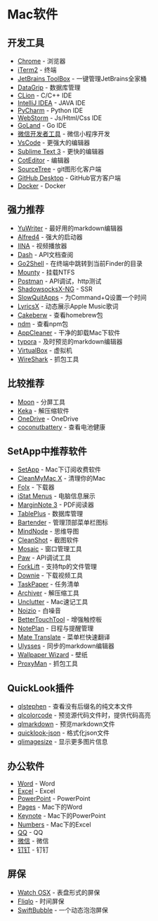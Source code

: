 # Mac软件

## 开发工具

- [Chrome](https://www.google.com/chrome/) - 浏览器
- [iTerm2](https://www.iterm2.com/) - 终端
- [JetBrains ToolBox](http://www.jetbrains.com/toolbox/app/) - 一键管理JetBrains全家桶
- [DataGrip](JetBrains-ToolBox) - 数据库管理
- [CLion](JetBrains-ToolBox) - C/C++ IDE
- [IntelliJ IDEA](JetBrains-ToolBox) - JAVA IDE
- [PyCharm](JetBrains-ToolBox) - Python IDE
- [WebStorm](JetBrains-ToolBox) - Js/Html/Css IDE
- [GoLand](JetBrains-ToolBox) - Go IDE
- [微信开发者工具](https://developers.weixin.qq.com/miniprogram/dev/devtools/download.html) - 微信小程序开发
- [VsCode](https://code.visualstudio.com/) - 更强大的编辑器
- [Sublime Text 3](https://www.sublimetext.com/) - 更快的编辑器
- [CotEditor](https://itunes.apple.com/cn/app/coteditor/id1024640650?mt=12) - 编辑器
- [SourceTree](https://www.sourcetreeapp.com/) - git图形化客户端
- [GitHub Desktop](https://desktop.github.com/) - GitHub官方客户端
- [Docker](https://www.docker.com/) - Docker

## 强力推荐

- [YuWriter](https://ivarptr.github.io/yu-writer.site/) - 最好用的markdown编辑器
- [Alfred4](https://www.alfredapp.com/) - 强大的启动器
- [IINA](https://iina.io/) - 视频播放器
- [Dash](https://kapeli.com/dash) - API文档查阅
- [Go2Shell](https://zipzapmac.com/go2shell) - 在终端中跳转到当前Finder的目录
- [Mounty](https://mounty.app/) - 挂载NTFS
- [Postman](https://www.getpostman.com/) - API调试，http测试
- [ShadowsocksX-NG](https://github.com/shadowsocks/ShadowsocksX-NG) - SSR
- [SlowQuitApps](https://github.com/dteoh/SlowQuitApps) - 为Command+Q设置一个时间
- [LyricsX](https://itunes.apple.com/cn/app/lyricsx/id1254743014?mt=12) - 动态展示Apple Music歌词
- [Cakeberw](https://www.cakebrew.com/) - 查看homebrew包
- [ndm](https://720kb.github.io/ndm/) - 查看npm包
- [AppCleaner](https://freemacsoft.net/appcleaner/) - 干净的卸载Mac下软件
- [typora](https://typora.io/) - 及时预览的markdown编辑器
- [VirtualBox](https://www.virtualbox.org/) - 虚拟机
- [WireShark](https://www.wireshark.org/) - 抓包工具

## 比较推荐

- [Moon](https://manytricks.com/moom/) - 分屏工具
- [Keka](https://www.keka.io/en/) - 解压缩软件
- [OneDrive](https://itunes.apple.com/cn/app/onedrive/id823766827?mt=12) - OneDrive
- [coconutbattery](https://www.coconut-flavour.com/coconutbattery/) - 查看电池健康

## SetApp中推荐软件

- [SetApp](https://setapp.com/) - Mac下订阅收费软件
- [CleanMyMac X](https://macpaw.com/cleanmymac) - 清理你的Mac
- [Folx](https://mac.eltima.com/cn/download-manager.html) - 下载器
- [iStat Menus](https://bjango.com/mac/istatmenus/) - 电脑信息展示
- [MarginNote 3](https://itunes.apple.com/cn/app/marginnote-3/id1423522373?mt=12) - PDF阅读器
- [TablePlus](https://tableplus.io/) - 数据库管理
- [Bartender](https://www.macbartender.com/) - 管理顶部菜单栏图标
- [MindNode](https://mindnode.com/) - 思维导图
- [CleanShot](https://getcleanshot.com/) - 截图软件
- [Mosaic](https://www.lightpillar.com/mosaic.html) - 窗口管理工具
- [Paw](https://paw.cloud/) - API调试工具
- [ForkLift](https://binarynights.com/) - 支持ftp的文件管理
- [Downie](https://software.charliemonroe.net/downie/) - 下载视频工具
- [TaskPaper](https://www.taskpaper.com/) - 任务清单
- [Archiver](https://archiverapp.com/) - 解压缩工具
- [Unclutter](https://unclutterapp.com/) - Mac速记工具
- [Noizio](https://noiz.io/) - 白噪音
- [BetterTouchTool](https://folivora.ai/) - 增强触控板
- [NotePlan](https://noteplan.co/) - 日程与提醒管理
- [Mate Translate](https://twopeoplesoftware.com/mate) - 菜单栏快速翻译
- [Ulysses](https://ulysses.app/) - 同步的markdown编辑器
- [Wallpaper Wizard](https://wallwiz.com/) - 壁纸
- [ProxyMan](https://proxyman.app/) - 抓包工具

## QuickLook插件

- [qlstephen](https://github.com/whomwah/qlstephen) - 查看没有后缀名的纯文本文件
- [qlcolorcode](https://github.com/sindresorhus/quick-look-plugins) - 预览源代码文件时，提供代码高亮
- [qlmarkdown](https://github.com/toland/qlmarkdown) - 预览markdown文件
- [quicklook-json](http://www.sagtau.com/quicklookjson.html#download) - 格式化json文件
- [qlimagesize](https://github.com/Nyx0uf/qlImageSize) - 显示更多图片信息

## 办公软件

- [Word](https://itunes.apple.com/cn/app/microsoft-word/id462054704?mt=12) - Word
- [Excel](https://itunes.apple.com/cn/app/microsoft-excel/id462058435?mt=12) - Excel
- [PowerPoint](https://itunes.apple.com/cn/app/microsoft-powerpoint/id462062816?mt=12) - PowerPoint
- [Pages](https://itunes.apple.com/cn/app/pages-%E6%96%87%E7%A8%BF/id409201541?mt=12) - Mac下的Word
- [Keynote](https://itunes.apple.com/cn/app/keynote-%E8%AE%B2%E6%BC%94/id409183694?mt=12) - Mac下的PowerPoint
- [Numbers](https://itunes.apple.com/cn/app/numbers-%E8%A1%A8%E6%A0%BC/id409203825?mt=12) - Mac下的Excel
- [QQ](https://itunes.apple.com/cn/app/qq/id451108668?mt=12) - QQ
- [微信](https://itunes.apple.com/cn/app/%E5%BE%AE%E4%BF%A1/id836500024?mt=12) - 微信
- [钉钉](https://itunes.apple.com/cn/app/%E9%92%89%E9%92%89/id1435447041?mt=12) - 钉钉

## 屏保

- [Watch OSX](http://www.rasmusnielsen.dk/applewatch/) - 表盘形式的屏保
- [Fliqlo](https://fliqlo.com/) - 时间屏保
- [SwiftBubble](https://github.com/nemesit/SwiftBubble) - 一个动态泡泡屏保